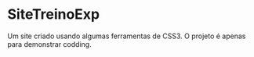 # SiteTreinoExp
Um site criado usando algumas ferramentas de CSS3. O projeto é apenas para demonstrar codding. 
